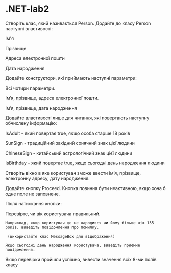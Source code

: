 # .NET-lab2
Створіть клас, який називається Person. Додайте до класу Person наступні властивості:
   
   Ім'я
   
   Прізвище
   
   Адреса електронної пошти
   
   Дата народження

Додайте конструктори, які приймають наступні параметри:
   
   Всі чотири параметри.
  
  Ім’я, прізвище, адреса електронної пошти.
  
  Ім’я, прізвище, дата народження

Додайте властивості лише для читання, які повертають наступну обчислену інформацію:
  
  IsAdult - який повертає true, якщо особа старше 18 років
  
  SunSign - традиційний західний сонячний знак цієї людини
 
  ChineseSign - китайський астрологічний знак цієї людини
  
  IsBirthday – який повертає true, якщо сьогодні день народження людини

Створіть вікно в яке користувач зможе ввести ім’я, прізвище, електронну адресу, дату народження.

Додайте кнопку Proceed. Кнопка повинна бути неактивною, якщо хоча б одне поле не заповнене. 

Після натискання кнопки:
   
   Перевірте, чи вік користувача правильний. 
    
    Наприклад, якщо користувач ще не народився чи йому більше ніж 135 років, виведіть повідомлення про помилку.
     
     (використайте клас MessageBox для відображення)
    
    Якщо сьогодні день народження користувача, виведіть приємне повідомлення.

Якщо перевірки пройшли успішно, вивести значення всіх 8-ми полів класу 
